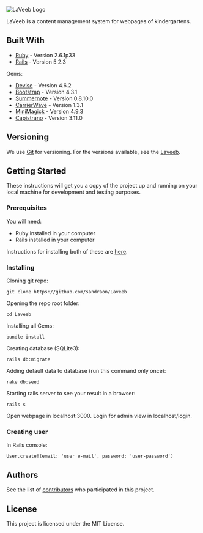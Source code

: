 ![LaVeeb Logo](https://user-images.githubusercontent.com/42798965/57221989-b5e1c700-7009-11e9-9b91-f5abb60c0ca6.png)

LaVeeb is a content management system for webpages of kindergartens.

## Built With

* [Ruby](https://www.ruby-lang.org/en/) - Version 2.6.1p33
* [Rails](https://rubyonrails.org/) - Version 5.2.3

Gems:

* [Devise](https://github.com/plataformatec/devise) - Version 4.6.2
* [Bootstrap](https://github.com/twbs/bootstrap-rubygem) - Version 4.3.1
* [Summernote](https://github.com/summernote/summernote-rails) - Version 0.8.10.0
* [CarrierWave](https://github.com/carrierwaveuploader/carrierwave) - Version 1.3.1
* [MiniMagick](https://github.com/minimagick/minimagick) - Version 4.9.3
* [Capistrano](https://github.com/capistrano/capistrano) - Version 3.11.0

## Versioning

We use [Git](https://git-scm.com/) for versioning. For the versions available, see the [Laveeb](https://github.com/sandraon/Laveeb). 


## Getting Started
These instructions will get you a copy of the project up and running on your local machine for development and testing purposes.

### Prerequisites

You will need:

* Ruby installed in your computer
* Rails installed in your computer

Instructions for installing both of these are [here](https://gorails.com/setup/ubuntu/18.04).

### Installing

Cloning git repo:
```
git clone https://github.com/sandraon/Laveeb
```
Opening the repo root folder:
```
cd Laveeb
```
Installing all Gems:
```
bundle install
```
Creating database (SQLite3):
```
rails db:migrate
```
Adding default data to database (run this command only once):
```
rake db:seed
```
Starting rails server to see your result in a browser:
```
rails s
```
Open webpage in localhost:3000.
Login for admin view in localhost/login.

### Creating user

In Rails console:
```
User.create!(email: 'user e-mail', password: 'user-password')
```

## Authors

See the list of [contributors](https://github.com/sandraon/Laveeb/graphs/contributors) who participated in this project.

## License

This project is licensed under the MIT License.
